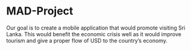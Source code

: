 # MAD-Project
Our goal is to create a mobile application that would promote visiting Sri Lanka. This would benefit the economic crisis well as it would improve tourism and give a proper flow of USD to the country’s economy. 
